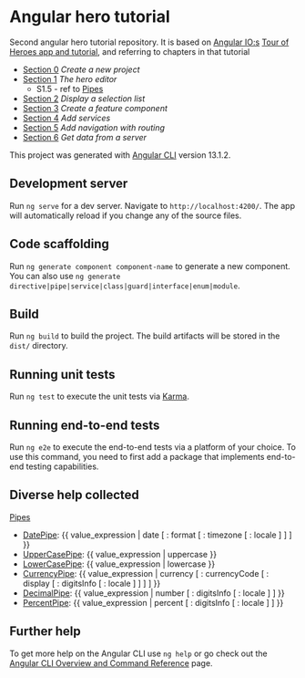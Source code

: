 # Angular hero tutorial
Second angular hero tutorial repository. It is based on [Angular IO:s](https://angular.io/) [Tour of Heroes app and tutorial](https://angular.io/tutorial), and referring to chapters in that tutorial
* [Section 0](https://angular.io/tutorial/toh-pt0) _Create a new project_
* [Section 1](https://angular.io/tutorial/toh-pt1) _The hero editor_
  * S1.5 - ref to [Pipes](https://angular.io/guide/pipes)
* [Section 2](https://angular.io/tutorial/toh-pt2) _Display a selection list_
* [Section 3](https://angular.io/tutorial/toh-pt3) _Create a feature component_
* [Section 4](https://angular.io/tutorial/toh-pt4) _Add services_
* [Section 5](https://angular.io/tutorial/toh-pt5) _Add navigation with routing_
* [Section 6](https://angular.io/tutorial/toh-pt6) _Get data from a server_

This project was generated with [Angular CLI](https://github.com/angular/angular-cli) version 13.1.2. 

## Development server

Run `ng serve` for a dev server. Navigate to `http://localhost:4200/`. The app will automatically reload if you change any of the source files.

## Code scaffolding

Run `ng generate component component-name` to generate a new component. You can also use `ng generate directive|pipe|service|class|guard|interface|enum|module`.

## Build

Run `ng build` to build the project. The build artifacts will be stored in the `dist/` directory.

## Running unit tests

Run `ng test` to execute the unit tests via [Karma](https://karma-runner.github.io).

## Running end-to-end tests

Run `ng e2e` to execute the end-to-end tests via a platform of your choice. To use this command, you need to first add a package that implements end-to-end testing capabilities.

## Diverse help collected

[Pipes](https://angular.io/guide/pipes) 
* [DatePipe](https://angular.io/api/common/DatePipe): {{ value_expression | date [ : format [ : timezone [ : locale ] ] ] }}
* [UpperCasePipe](https://angular.io/api/common/UpperCasePipe): {{ value_expression | uppercase }}
* [LowerCasePipe](https://angular.io/api/common/LowerCasePipe): {{ value_expression | lowercase }}
* [CurrencyPipe](https://angular.io/api/common/CurrencyPipe): {{ value_expression | currency [ : currencyCode [ : display [ : digitsInfo [ : locale ] ] ] ] }}
* [DecimalPipe](https://angular.io/api/common/DecimalPipe): {{ value_expression | number [ : digitsInfo [ : locale ] ] }}
* [PercentPipe](https://angular.io/api/common/PercentPipe): {{ value_expression | percent [ : digitsInfo [ : locale ] ] }}

## Further help

To get more help on the Angular CLI use `ng help` or go check out the [Angular CLI Overview and Command Reference](https://angular.io/cli) page.
